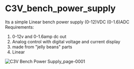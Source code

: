 # C3V_bench_power_supply
Its a simple Linear bench power supply (0-12)VDC (0-1.6)ADC 
Requirements: 

1. 0-12v and 0-1.6amp dc out
2. Analog control with digital voltage and current display
3. made from "jelly beans" parts
4. Linear


![C3V Bench Power Supply_page-0001](https://user-images.githubusercontent.com/68999580/139059229-4c3ea6f0-c077-4306-9d03-408c92b7db3b.jpg)
